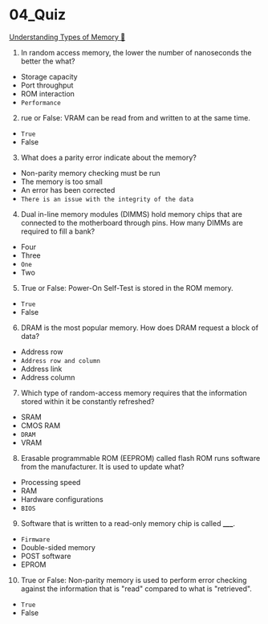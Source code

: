 # 04_Quiz

[Understanding Types of Memory &#128279;](https://alison.com/topic/learn/84199/review-quiz)

1. In random access memory, the lower the number of nanoseconds the better the what?

- Storage capacity
- Port throughput
- ROM interaction
- `Performance`

2. rue or False: VRAM can be read from and written to at the same time.

- `True`
- False

3. What does a parity error indicate about the memory?

- Non-parity memory checking must be run
- The memory is too small
- An error has been corrected
- `There is an issue with the integrity of the data`

4. Dual in-line memory modules (DIMMS) hold memory chips that are connected to the motherboard through pins. How many DIMMs are required to fill a bank?

- Four
- Three
- `One`
- Two

5. True or False: Power-On Self-Test is stored in the ROM memory.

- `True`
- False

6. DRAM is the most popular memory. How does DRAM request a block of data?

- Address row
- `Address row and column`
- Address link
- Address column

7. Which type of random-access memory requires that the information stored within it be constantly refreshed?

- SRAM
- CMOS RAM
- `DRAM`
- VRAM

8. Erasable programmable ROM (EEPROM) called flash ROM runs software from the manufacturer. It is used to update what?

- Processing speed
- RAM
- Hardware configurations
- `BIOS`

9. Software that is written to a read-only memory chip is called **\_\_\_**.

- `Firmware`
- Double-sided memory
- POST software
- EPROM

10. True or False: Non-parity memory is used to perform error checking against the information that is "read" compared to what is "retrieved".

- `True`
- False
